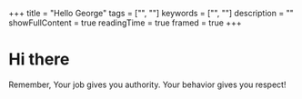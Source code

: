 +++
title = "Hello George"
tags = ["", ""]
keywords = ["", ""]
description = ""
showFullContent = true
readingTime = true
framed = true
+++

# Hi there

Remember, Your job gives you authority. Your behavior gives you respect!